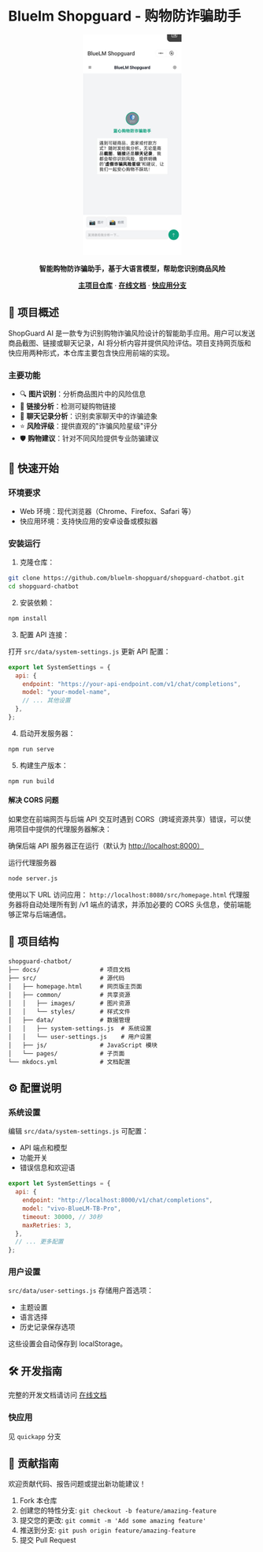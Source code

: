 # Bluelm Shopguard - 购物防诈骗助手

<div align="center">
  <img src="docs/assets/full-design.png" alt="ShopGuard AI Logo" width="200">
  <p>
    <strong>智能购物防诈骗助手，基于大语言模型，帮助您识别商品风险</strong>
  </p>
  <p>
    <a href="https://github.com/bluelm-shopguard/bluelm-shopguard"><strong>主项目仓库</strong></a>
    ·
    <a href="https://shopguard-chatbot.readthedocs.io/"><strong>在线文档</strong></a>
    ·
    <a href="https://github.com/bluelm-shopguard/shopguard-chatbot/tree/quickapp"><strong>快应用分支</strong></a>
  </p>
</div>

## 📱 项目概述

ShopGuard AI 是一款专为识别购物诈骗风险设计的智能助手应用。用户可以发送商品截图、链接或聊天记录，AI 将分析内容并提供风险评估。项目支持网页版和快应用两种形式，本仓库主要包含快应用前端的实现。

### 主要功能

- 🔍 **图片识别**：分析商品图片中的风险信息
- 🔗 **链接分析**：检测可疑购物链接
- 💬 **聊天记录分析**：识别卖家聊天中的诈骗迹象
- ⭐ **风险评级**：提供直观的"诈骗风险星级"评分
- 🛡️ **购物建议**：针对不同风险提供专业防骗建议

## 🚀 快速开始

### 环境要求

- Web 环境：现代浏览器（Chrome、Firefox、Safari 等）
- 快应用环境：支持快应用的安卓设备或模拟器

### 安装运行

1. 克隆仓库：

```bash
git clone https://github.com/bluelm-shopguard/shopguard-chatbot.git
cd shopguard-chatbot
```

2. 安装依赖：

```bash
npm install
```

3. 配置 API 连接：

打开 `src/data/system-settings.js` 更新 API 配置：

```javascript
export let SystemSettings = {
  api: {
    endpoint: "https://your-api-endpoint.com/v1/chat/completions",
    model: "your-model-name",
    // ... 其他设置
  },
};
```

4. 启动开发服务器：

```bash
npm run serve
```

5. 构建生产版本：

```bash
npm run build
```

#### 解决 CORS 问题

如果您在前端网页与后端 API 交互时遇到 CORS（跨域资源共享）错误，可以使用项目中提供的代理服务器解决：

确保后端 API 服务器正在运行（默认为 <http://localhost:8000）>

运行代理服务器

```bash
node server.js
```

使用以下 URL 访问应用：
`http://localhost:8080/src/homepage.html`
代理服务器将自动处理所有到 /v1 端点的请求，并添加必要的 CORS 头信息，使前端能够正常与后端通信。

## 📁 项目结构

```
shopguard-chatbot/
├── docs/                 # 项目文档
├── src/                  # 源代码
│   ├── homepage.html     # 网页版主页面
│   ├── common/           # 共享资源
│   │   ├── images/       # 图片资源
│   │   └── styles/       # 样式文件
│   ├── data/             # 数据管理
│   │   ├── system-settings.js  # 系统设置
│   │   └── user-settings.js    # 用户设置
│   ├── js/               # JavaScript 模块
│   └── pages/            # 子页面
└── mkdocs.yml            # 文档配置
```

## ⚙️ 配置说明

### 系统设置

编辑 `src/data/system-settings.js` 可配置：

- API 端点和模型
- 功能开关
- 错误信息和欢迎语

```javascript
export let SystemSettings = {
  api: {
    endpoint: "http://localhost:8000/v1/chat/completions",
    model: "vivo-BlueLM-TB-Pro",
    timeout: 30000, // 30秒
    maxRetries: 3,
  },
  // ... 更多配置
};
```

### 用户设置

`src/data/user-settings.js` 存储用户首选项：

- 主题设置
- 语言选择
- 历史记录保存选项

这些设置会自动保存到 localStorage。

## 🛠️ 开发指南

完整的开发文档请访问 [在线文档](https://shopguard-chatbot.readthedocs.io/)

### 快应用

见 `quickapp` 分支

## 👥 贡献指南

欢迎贡献代码、报告问题或提出新功能建议！

1. Fork 本仓库
2. 创建您的特性分支: `git checkout -b feature/amazing-feature`
3. 提交您的更改: `git commit -m 'Add some amazing feature'`
4. 推送到分支: `git push origin feature/amazing-feature`
5. 提交 Pull Request
